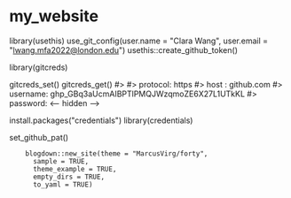 # my_website
library(usethis)
use_git_config(user.name = "Clara Wang", user.email = "lwang.mfa2022@london.edu")
usethis::create_github_token()

library(gitcreds)

gitcreds_set()
gitcreds_get()
#> <gitcreds>
#>   protocol: https
#>   host    : github.com
#>   username: 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
#>   password: <-- hidden -->

install.packages("credentials")
library(credentials)

set_github_pat()

        blogdown::new_site(theme = "MarcusVirg/forty", 
          sample = TRUE, 
          theme_example = TRUE,            
          empty_dirs = TRUE,            
          to_yaml = TRUE)





